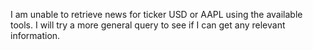 I am unable to retrieve news for ticker USD or AAPL using the available tools. I will try a more general query to see if I can get any relevant information.